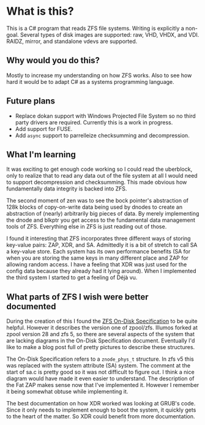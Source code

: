 ﻿What is this?
=============

This is a C# program that reads ZFS file systems.  Writing is explicitly a non-goal. Several types of disk images are supported: raw, VHD, VHDX, and VDI. RAIDZ, mirror, and standalone vdevs are supported.

Why would you do this?
----------------------

Mostly to increase my understanding on how ZFS works.  Also to see how hard it would be to adapt C# as a systems programming language.

Future plans
------------

* Replace dokan support with Windows Projected File System so no third party drivers are required.
  Currently this is a work in progress.
* Add support for FUSE.
* Add `async` support to parrelleize checksumming and decompression.

What I'm learning
-----------------

It was exciting to get enough code working so I could read the uberblock, only to realize that to read any data out of the file system at all I would need to support decompression and checksumming.  This made obvious how fundamentally data integrity is backed into ZFS.

The second moment of zen was to see the bock pointer's abstraction of 128k blocks of copy-on-write data being used by dnodes to create an abstraction of (nearly) arbitrarily big pieces of data.  By merely implementing the dnode and blkptr you get access to the fundamental data management tools of ZFS.  Everything else in ZFS is just reading out of those.

I found it interesting that ZFS incorporates three different ways of storing key-value pairs: ZAP, XDR, and SA.  Admittedly it is a bit of stretch to call SA a key-value store.  Each system has its own performance benefits (SA for when you are storing the same keys in many different place and ZAP for allowing random access.  I have a feeling that XDR was just used for the config data because they already had it lying around).  When I implemented the third system I started to get a feeling of Déjà vu.

What parts of ZFS I wish were better documented
-----------------------------------------------

During the creation of this I found the [ZFS On-Disk Specification][ZfsSpec] to be quite helpful.  However it describes the version one of zpool/zfs.  Illumos forked at zpool version 28 and zfs 5, so there are several aspects of the system that are lacking diagrams in the On-Disk Specification document.  Eventually I'd like to make a blog post full of pretty pictures to describe these structures.

The On-Disk Specification refers to a `znode_phys_t` structure.  In zfs v5 this was replaced with the system attribute (SA) system.  The comment at the start of sa.c is pretty good so it was not difficult to figure out.  I think a nice diagram would have made it even easier to understand.
The description of the Fat ZAP makes sense now that I've implemented it.  However I remember it being somewhat obtuse while implementing it.

The best documentation on how XDR worked was looking at GRUB's code.  Since it only needs to implement enough to boot the system, it quickly gets to the heart of the matter.  So XDR could benefit from more documentation.

[ZfsSpec]: ZFSOnDiskFormat.pdf
